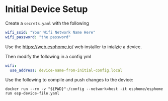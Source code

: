 # Initial Device Setup
Create a `secrets.yaml` with the following
```yaml
wifi_ssid: "Your Wifi Network Name Here"
wifi_password: "the password"
```

Use the <https://web.esphome.io/> web installer to inialzie a device.

Then modify the following in a config yml 
```yaml
wifi:
  use_address: device-name-from-initial-config.local
```

Use the following to compile and push changes to the device:
```shell
docker run --rm -v "${PWD}":/config --network=host -it esphome/esphome run esp-device-file.yaml
```



